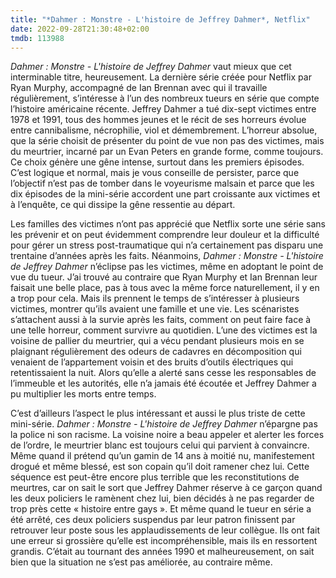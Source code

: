 ```yaml
---
title: "*Dahmer : Monstre - L'histoire de Jeffrey Dahmer*, Netflix"
date: 2022-09-28T21:30:48+02:00
tmdb: 113988 
---
```


*Dahmer : Monstre - L'histoire de Jeffrey Dahmer* vaut mieux que cet interminable titre, heureusement. La dernière série créée pour Netflix par Ryan Murphy, accompagné de Ian Brennan avec qui il travaille régulièrement, s’intéresse à l’un des nombreux tueurs en série que compte l’histoire américaine récente. Jeffrey Dahmer a tué dix-sept victimes entre 1978 et 1991, tous des hommes jeunes et le récit de ses horreurs évolue entre cannibalisme, nécrophilie, viol et démembrement. L’horreur absolue, que la série choisit de présenter du point de vue non pas des victimes, mais du meurtrier, incarné par un Evan Peters en grande forme, comme toujours. Ce choix génère une gêne intense, surtout dans les premiers épisodes. C’est logique et normal, mais je vous conseille de persister, parce que l’objectif n’est pas de tomber dans le voyeurisme malsain et parce que les dix épisodes de la mini-série accordent une part croissante aux victimes et à l’enquête, ce qui dissipe la gêne ressentie au départ.

Les familles des victimes n’ont pas apprécié que Netflix sorte une série sans les prévenir et on peut évidemment comprendre leur douleur et la difficulté pour gérer un stress post-traumatique qui n’a certainement pas disparu une trentaine d’années après les faits. Néanmoins, *Dahmer : Monstre - L'histoire de Jeffrey Dahmer* n’éclipse pas les victimes, même en adoptant le point de vue du tueur. J’ai trouvé au contraire que Ryan Murphy et Ian Brennan leur faisait une belle place, pas à tous avec la même force naturellement, il y en a trop pour cela. Mais ils prennent le temps de s’intéresser à plusieurs victimes, montrer qu’ils avaient une famille et une vie. Les scénaristes s’attachent aussi à la survie après les faits, comment on peut faire face à une telle horreur, comment survivre au quotidien. L’une des victimes est la voisine de pallier du meurtrier, qui a vécu pendant plusieurs mois en se plaignant régulièrement des odeurs de cadavres en décomposition qui venaient de l’appartement voisin et des bruits d’outils électriques qui retentissaient la nuit. Alors qu’elle a alerté sans cesse les responsables de l’immeuble et les autorités, elle n’a jamais été écoutée et Jeffrey Dahmer a pu multiplier les morts entre temps.

C’est d’ailleurs l’aspect le plus intéressant et aussi le plus triste de cette mini-série. *Dahmer : Monstre - L'histoire de Jeffrey Dahmer* n’épargne pas la police ni son racisme. La voisine noire a beau appeler et alerter les forces de l’ordre, le meurtrier blanc est toujours celui qui parvient à convaincre. Même quand il prétend qu’un gamin de 14 ans à moitié nu, manifestement drogué et même blessé, est son copain qu’il doit ramener chez lui. Cette séquence est peut-être encore plus terrible que les reconstitutions de meurtres, car on sait le sort que Jeffrey Dahmer réserve à ce garçon quand les deux policiers le ramènent chez lui, bien décidés à ne pas regarder de trop près cette « histoire entre gays ». Et même quand le tueur en série a été arrêté, ces deux policiers suspendus par leur patron finissent par retrouver leur poste sous les applaudissements de leur collègue. Ils ont fait une erreur si grossière qu’elle est incompréhensible, mais ils en ressortent grandis. C’était au tournant des années 1990 et malheureusement, on sait bien que la situation ne s’est pas améliorée, au contraire même.
